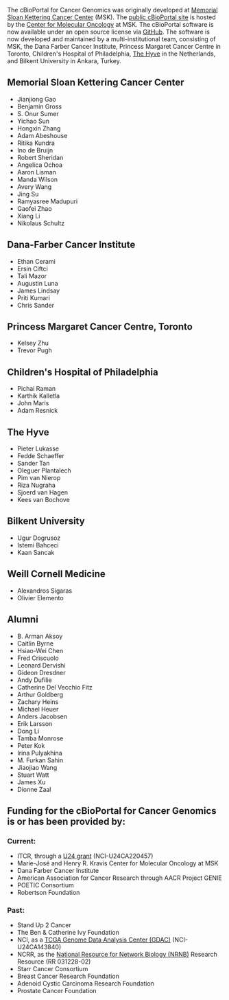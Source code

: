 The cBioPortal for Cancer Genomics was originally developed at [Memorial Sloan Kettering Cancer Center](http://www.mskcc.org/) (MSK). The [public cBioPortal site](http://cbioportal.org) is hosted by the [Center for Molecular Oncology](http://www.mskcc.org/research/molecular-oncology) at MSK. The cBioPortal software is now available under an open source license via [GitHub](https://github.com/cBioPortal/cbioportal/). The software is now developed and maintained by a multi-institutional team, consisting of MSK, the Dana Farber Cancer Institute, Princess Margaret Cancer Centre in Toronto, Children's Hospital of Philadelphia, [The Hyve](http://thehyve.nl) in the Netherlands, and Bilkent University in Ankara, Turkey.

## Memorial Sloan Kettering Cancer Center
* Jianjiong Gao
* Benjamin Gross
* S. Onur Sumer
* Yichao Sun
* Hongxin Zhang
* Adam Abeshouse
* Ritika Kundra
* Ino de Bruijn
* Robert Sheridan
* Angelica Ochoa
* Aaron Lisman
* Manda Wilson
* Avery Wang
* Jing Su
* Ramyasree Madupuri
* Gaofei Zhao
* Xiang Li
* Nikolaus Schultz

## Dana-Farber Cancer Institute
* Ethan Cerami
* Ersin Ciftci
* Tali Mazor
* Augustin Luna
* James Lindsay
* Priti Kumari
* Chris Sander

## Princess Margaret Cancer Centre, Toronto
* Kelsey Zhu
* Trevor Pugh

## Children's Hospital of Philadelphia
* Pichai Raman
* Karthik Kalletla
* John Maris
* Adam Resnick

## The Hyve
* Pieter Lukasse
* Fedde Schaeffer
* Sander Tan
* Oleguer Plantalech
* Pim van Nierop
* Riza Nugraha
* Sjoerd van Hagen
* Kees van Bochove

## Bilkent University
* Ugur Dogrusoz
* Istemi Bahceci
* Kaan Sancak

## Weill Cornell Medicine
* Alexandros Sigaras
* Olivier Elemento

## Alumni
* B. Arman Aksoy
* Caitlin Byrne
* Hsiao-Wei Chen
* Fred Criscuolo
* Leonard Dervishi
* Gideon Dresdner
* Andy Dufilie
* Catherine Del Vecchio Fitz
* Arthur Goldberg
* Zachary Heins
* Michael Heuer
* Anders Jacobsen
* Erik Larsson
* Dong Li
* Tamba Monrose
* Peter Kok
* Irina Pulyakhina
* M. Furkan Sahin
* Jiaojiao Wang
* Stuart Watt
* James Xu
* Dionne Zaal

## Funding for the cBioPortal for Cancer Genomics is or has been provided by:

### Current:
* ITCR, through a [U24 grant](https://itcr.nci.nih.gov/funded-project/cbioportal-cancer-genomics) (NCI-U24CA220457) 
* Marie-José and Henry R. Kravis Center for Molecular Oncology at MSK
* Dana Farber Cancer Institute
* American Association for Cancer Research through AACR Project GENIE
* POETIC Consortium
* Robertson Foundation

### Past:
* Stand Up 2 Cancer
* The Ben & Catherine Ivy Foundation
* NCI, as a [TCGA Genome Data Analysis Center (GDAC)](http://tcga.cancer.gov/wwd/program/research_network/gdac.asp) (NCI-U24CA143840)
* NCRR, as the [National Resource for Network Biology (NRNB)](http://nrnb.org/) Research Resource (RR 031228-02)
* Starr Cancer Consortium
* Breast Cancer Research Foundation
* Adenoid Cystic Carcinoma Research Foundation
* Prostate Cancer Foundation
